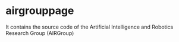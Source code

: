 # airgrouppage
It contains the source code of the Artificial Intelligence and Robotics Research Group (AIRGroup)

